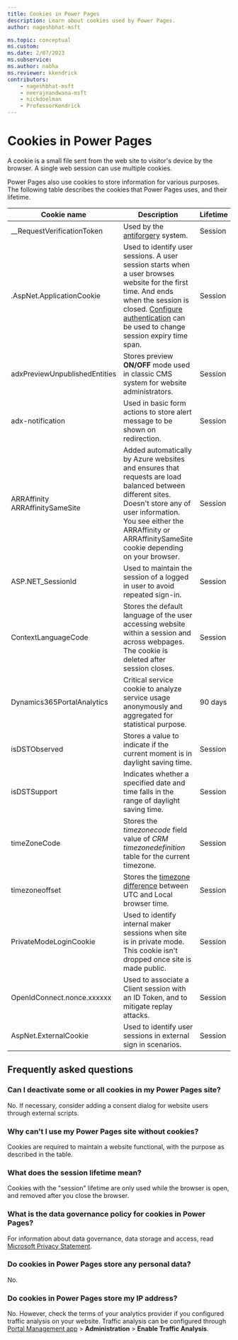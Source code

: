 ```yaml
---
title: Cookies in Power Pages
description: Learn about cookies used by Power Pages.
author: nageshbhat-msft

ms.topic: conceptual
ms.custom: 
ms.date: 2/07/2023
ms.subservice: 
ms.author: nabha
ms.reviewer: kkendrick
contributors:
    - nageshbhat-msft
    - neerajnandwana-msft
    - nickdoelman
    - ProfessorKendrick
---
```

 
# Cookies in Power Pages

A cookie is a small file sent from the web site to visitor's device by the browser. A single web session can use multiple cookies.

Power Pages also use cookies to store information for various purposes. The following table describes the cookies that Power Pages uses, and their lifetime.

| Cookie name | Description | Lifetime |
| - | - | - |
| __RequestVerificationToken | Used by the [antiforgery](/dotnet/api/system.web.helpers.antiforgeryconfig.cookiename) system. | Session |
| .AspNet.ApplicationCookie | Used to identify user sessions. A user session starts when a user browses website for the first time. And ends when the session is closed. [Configure authentication](../security/authentication/configure-site.md) can be used to change session expiry time span. | Session |
| adxPreviewUnpublishedEntities | Stores preview **ON/OFF** mode used in classic CMS system for website administrators. | Session |
| adx-notification | Used in basic form actions to store alert message to be shown on redirection. | Session |
| ARRAffinity<br />ARRAffinitySameSite | Added automatically by Azure websites and ensures that requests are load balanced between different sites. Doesn't store any of user information. You see either the  ARRAffinity or ARRAffinitySameSite cookie depending on your browser.  | Session |
| ASP.NET_SessionId | Used to maintain the session of a logged in user to avoid repeated sign-in. | Session |
| ContextLanguageCode | Stores the default language of the user accessing website within a session and across webpages. The cookie is deleted after session closes. | Session |
| Dynamics365PortalAnalytics | Critical service cookie to analyze service usage anonymously and aggregated for statistical purpose. | 90 days |
| isDSTObserved | Stores a value to indicate if the current moment is in daylight saving time. | Session |
| isDSTSupport | Indicates whether a specified date and time falls in the range of daylight saving time. | Session |
| timeZoneCode | Stores the *timezonecode* field value of *CRM timezonedefinition* table for the current timezone. | Session |
| timezoneoffset | Stores the [timezone difference](https://developer.mozilla.org/docs/Web/JavaScript/Reference/Global_Objects/Date/getTimezoneOffset) between UTC and Local browser time. | Session |
| PrivateModeLoginCookie | Used to identify internal maker sessions when site is in private mode. This cookie isn't dropped once site is made public. | Session |
| OpenIdConnect.nonce.xxxxxx | Used to associate a Client session with an ID Token, and to mitigate replay attacks. | Session | 
| AspNet.ExternalCookie | Used to identify user sessions in external sign in scenarios. | Session|

## Frequently asked questions

### Can I deactivate some or all cookies in my Power Pages site?

No. If necessary, consider adding a consent dialog for website users through external scripts.

### Why can't I use my Power Pages site without cookies?

Cookies are required to maintain a website functional, with the purpose as described in the table.

### What does the session lifetime mean?

Cookies with the "session" lifetime are only used while the browser is open, and removed after you close the browser.

### What is the data governance policy for cookies in Power Pages?

For information about data governance, data storage and access, read [Microsoft Privacy Statement](https://privacy.microsoft.com/privacystatement).

### Do cookies in Power Pages store any personal data?

No.

### Do cookies in Power Pages store my IP address?

No. However, check the terms of your analytics provider if you configured traffic analysis on your website. Traffic analysis can be configured through [Portal Management app](../configure/portal-management-app.md) > **Administration** > **Enable Traffic Analysis**.

